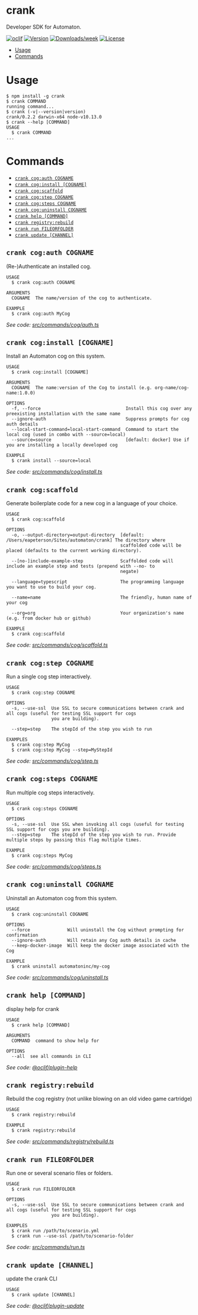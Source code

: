 crank
=====

Developer SDK for Automaton.

[![oclif](https://img.shields.io/badge/cli-oclif-brightgreen.svg)](https://oclif.io)
[![Version](https://img.shields.io/npm/v/crank.svg)](https://npmjs.org/package/crank)
[![Downloads/week](https://img.shields.io/npm/dw/crank.svg)](https://npmjs.org/package/crank)
[![License](https://img.shields.io/npm/l/crank.svg)](https://github.com/the-automaton/crank/blob/master/package.json)

<!-- toc -->
* [Usage](#usage)
* [Commands](#commands)
<!-- tocstop -->
# Usage
<!-- usage -->
```sh-session
$ npm install -g crank
$ crank COMMAND
running command...
$ crank (-v|--version|version)
crank/0.2.2 darwin-x64 node-v10.13.0
$ crank --help [COMMAND]
USAGE
  $ crank COMMAND
...
```
<!-- usagestop -->
# Commands
<!-- commands -->
* [`crank cog:auth COGNAME`](#crank-cogauth-cogname)
* [`crank cog:install [COGNAME]`](#crank-coginstall-cogname)
* [`crank cog:scaffold`](#crank-cogscaffold)
* [`crank cog:step COGNAME`](#crank-cogstep-cogname)
* [`crank cog:steps COGNAME`](#crank-cogsteps-cogname)
* [`crank cog:uninstall COGNAME`](#crank-coguninstall-cogname)
* [`crank help [COMMAND]`](#crank-help-command)
* [`crank registry:rebuild`](#crank-registryrebuild)
* [`crank run FILEORFOLDER`](#crank-run-fileorfolder)
* [`crank update [CHANNEL]`](#crank-update-channel)

## `crank cog:auth COGNAME`

(Re-)Authenticate an installed cog.

```
USAGE
  $ crank cog:auth COGNAME

ARGUMENTS
  COGNAME  The name/version of the cog to authenticate.

EXAMPLE
  $ crank cog:auth MyCog
```

_See code: [src/commands/cog/auth.ts](https://github.com/the-automaton/crank/blob/v0.2.2/src/commands/cog/auth.ts)_

## `crank cog:install [COGNAME]`

Install an Automaton cog on this system.

```
USAGE
  $ crank cog:install [COGNAME]

ARGUMENTS
  COGNAME  The name:version of the Cog to install (e.g. org-name/cog-name:1.0.0)

OPTIONS
  -f, --force                                Install this cog over any preexisting installation with the same name
  --ignore-auth                              Suppress prompts for cog auth details
  --local-start-command=local-start-command  Command to start the local cog (used in combo with --source=local)
  --source=source                            [default: docker] Use if you are installing a locally developed cog

EXAMPLE
  $ crank install --source=local
```

_See code: [src/commands/cog/install.ts](https://github.com/the-automaton/crank/blob/v0.2.2/src/commands/cog/install.ts)_

## `crank cog:scaffold`

Generate boilerplate code for a new cog in a language of your choice.

```
USAGE
  $ crank cog:scaffold

OPTIONS
  -o, --output-directory=output-directory  [default: /Users/eapeterson/Sites/automaton/crank] The directory where
                                           scaffolded code will be placed (defaults to the current working directory).

  --[no-]include-example-step              Scaffolded code will include an example step and tests (prepend with --no- to
                                           negate)

  --language=typescript                    The programming language you want to use to build your cog.

  --name=name                              The friendly, human name of your cog

  --org=org                                Your organization's name (e.g. from docker hub or github)

EXAMPLE
  $ crank cog:scaffold
```

_See code: [src/commands/cog/scaffold.ts](https://github.com/the-automaton/crank/blob/v0.2.2/src/commands/cog/scaffold.ts)_

## `crank cog:step COGNAME`

Run a single cog step interactively.

```
USAGE
  $ crank cog:step COGNAME

OPTIONS
  -s, --use-ssl  Use SSL to secure communications between crank and all cogs (useful for testing SSL support for cogs
                 you are building).

  --step=step    The stepId of the step you wish to run

EXAMPLES
  $ crank cog:step MyCog
  $ crank cog:step MyCog --step=MyStepId
```

_See code: [src/commands/cog/step.ts](https://github.com/the-automaton/crank/blob/v0.2.2/src/commands/cog/step.ts)_

## `crank cog:steps COGNAME`

Run multiple cog steps interactively.

```
USAGE
  $ crank cog:steps COGNAME

OPTIONS
  -s, --use-ssl  Use SSL when invoking all cogs (useful for testing SSL support for cogs you are building).
  --step=step    The stepId of the step you wish to run. Provide multiple steps by passing this flag multiple times.

EXAMPLE
  $ crank cog:steps MyCog
```

_See code: [src/commands/cog/steps.ts](https://github.com/the-automaton/crank/blob/v0.2.2/src/commands/cog/steps.ts)_

## `crank cog:uninstall COGNAME`

Uninstall an Automaton cog from this system.

```
USAGE
  $ crank cog:uninstall COGNAME

OPTIONS
  --force              Will uninstall the Cog without prompting for confirmation
  --ignore-auth        Will retain any Cog auth details in cache
  --keep-docker-image  Will keep the docker image associated with the Cog

EXAMPLE
  $ crank uninstall automatoninc/my-cog
```

_See code: [src/commands/cog/uninstall.ts](https://github.com/the-automaton/crank/blob/v0.2.2/src/commands/cog/uninstall.ts)_

## `crank help [COMMAND]`

display help for crank

```
USAGE
  $ crank help [COMMAND]

ARGUMENTS
  COMMAND  command to show help for

OPTIONS
  --all  see all commands in CLI
```

_See code: [@oclif/plugin-help](https://github.com/oclif/plugin-help/blob/v2.2.0/src/commands/help.ts)_

## `crank registry:rebuild`

Rebuild the cog registry (not unlike blowing on an old video game cartridge)

```
USAGE
  $ crank registry:rebuild

EXAMPLE
  $ crank registry:rebuild
```

_See code: [src/commands/registry/rebuild.ts](https://github.com/the-automaton/crank/blob/v0.2.2/src/commands/registry/rebuild.ts)_

## `crank run FILEORFOLDER`

Run one or several scenario files or folders.

```
USAGE
  $ crank run FILEORFOLDER

OPTIONS
  -s, --use-ssl  Use SSL to secure communications between crank and all cogs (useful for testing SSL support for cogs
                 you are building).

EXAMPLES
  $ crank run /path/to/scenario.yml
  $ crank run --use-ssl /path/to/scenario-folder
```

_See code: [src/commands/run.ts](https://github.com/the-automaton/crank/blob/v0.2.2/src/commands/run.ts)_

## `crank update [CHANNEL]`

update the crank CLI

```
USAGE
  $ crank update [CHANNEL]
```

_See code: [@oclif/plugin-update](https://github.com/oclif/plugin-update/blob/v1.3.9/src/commands/update.ts)_
<!-- commandsstop -->

